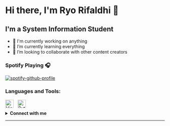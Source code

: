# Hi there, I'm Ryo Rifaldhi 👋 

## I'm a System Information Student

- 🔭 I'm currently working on anything
- 🌱 I’m currently learning everything
- 👯 I’m looking to collaborate with other content creators

### Spotify Playing 🎧

[![spotify-github-profile](https://spotify-github-profile.vercel.app/api/view?uid=egxc7t5fv6aaxuw5airvnzxzs&cover_image=true&theme=novatorem)](https://spotify-github-profile.vercel.app/api/view?uid=egxc7t5fv6aaxuw5airvnzxzs&redirect=true)

### Languages and Tools:

<img align="left" alt="Visual Studio Code" width="26px" src="https://cdn.jsdelivr.net/gh/devicons/devicon/icons/vscode/vscode-original.svg" style="padding-right:10px;" />
<img align="left" alt="Python" width="26px" src="https://cdn.jsdelivr.net/gh/devicons/devicon/icons/python/python-original.svg" style="padding-right:10px;" />

<br />
<br />

<details>
  <summary><b>Connect with me</b></summary>
  <p align="center">
    <i>Let's connect and chat !</i><br><br>
    <a href="https://twitter.com/ryorifaldhii" target="blank"><img align="center" src="https://cdn.jsdelivr.net/npm/simple-icons@3.0.1/icons/twitter.svg" alt="ryorifaldhii" height="30" width="40" /></a>
    <a href="[[https://linkedin.com/in/rakka-pratama-74612718b](https://www.linkedin.com/in/ryorifaldhi/)](https://www.linkedin.com/in/ryorifaldhi/)" target="blank"><img align="center" src="https://cdn.jsdelivr.net/npm/simple-icons@3.0.1/icons/linkedin.svg" alt="ryorifaldhi" height="30" width="40" /></a>
    <a href="https://fb.com/ryoricardoworld" target="blank"><img align="center" src="https://cdn.jsdelivr.net/npm/simple-icons@3.0.1/icons/facebook.svg" alt="ryoricardoworld" height="30" width="40" /></a>
    <a href="https://instagram.com/ryorifaldhi" target="blank"><img align="center" src="https://cdn.jsdelivr.net/npm/simple-icons@3.0.1/icons/instagram.svg" alt="ryorifaldhi" height="30" width="40" /></a>
  </p>
</details>

---